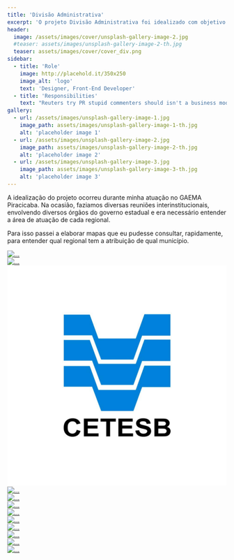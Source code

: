 ```yaml
---
title: 'Divisão Administrativa'
excerpt: 'O projeto Divisão Administrativa foi idealizado com objetivo de identificar qual a regional que atua em cada um dos 645 municípios do Estado de São Paulo, de diversas intituições públicas que atuam na área ambiental'
header:
  image: /assets/images/cover/unsplash-gallery-image-2.jpg
  #teaser: assets/images/unsplash-gallery-image-2-th.jpg
  teaser: assets/images/cover/cover_div.png
sidebar:
  - title: 'Role'
    image: http://placehold.it/350x250
    image_alt: 'logo'
    text: 'Designer, Front-End Developer'
  - title: 'Responsibilities'
    text: "Reuters try PR stupid commenters should isn't a business model"
gallery:
  - url: /assets/images/unsplash-gallery-image-1.jpg
    image_path: assets/images/unsplash-gallery-image-1-th.jpg
    alt: 'placeholder image 1'
  - url: /assets/images/unsplash-gallery-image-2.jpg
    image_path: assets/images/unsplash-gallery-image-2-th.jpg
    alt: 'placeholder image 2'
  - url: /assets/images/unsplash-gallery-image-3.jpg
    image_path: assets/images/unsplash-gallery-image-3-th.jpg
    alt: 'placeholder image 3'
---
```


A idealização do projeto ocorreu durante minha atuação no GAEMA Piracicaba. Na ocasião, faziamos diversas reuniões interinstitucionais, envolvendo diversos órgãos do governo estadual e era necessário entender a área de atuação de cada regional.

Para isso passei a elaborar mapas que eu pudesse consultar, rapidamente, para entender qual regional tem a atribuição de qual município.

<div class="row">
    <div class="col-xs-6 col-md-3">
        <a class="thumbnail" href="/bombeiro/">
            <img alt="..." src="/assets/logo_bombeiros.png">
        </a>
    </div>
    <div class="col-xs-6 col-md-3">
        <a class="thumbnail" href="/defesacivil/">
            <img alt="..." src="/media/logo_defesacivil.png">
        </a>
    </div>
    <div class="col-xs-6 col-md-3">
        <a class="thumbnail" href="/posts/div-admin-cetesb/">
            <img alt="..." src="/assets/images/divadmin/logo_cetesb.png">
        </a>
    </div>
    <div class="col-xs-6 col-md-3">
        <a class="thumbnail" href="/cpamb/">
            <img alt="..." src="/media/logo_cpamb.png">
        </a>
    </div>
    <div class="col-xs-6 col-md-3">
        <a class="thumbnail" href="/cfb/">
            <img alt="..." src="/media/logo_cfb.png">
        </a>
    </div>
    <div class="col-xs-6 col-md-3">
        <a class="thumbnail" href="/cdrs/">
            <img alt="..." src="/media/logo_cdrs.png">
        </a>
    </div>
    <div class="col-xs-6 col-md-3">
        <a class="thumbnail" href="/ses/">
            <img alt="..." src="/media/logo_ses.png">
        </a>
    </div>
    <div class="col-xs-6 col-md-3">
        <a class="thumbnail" href="/eda/">
            <img alt="..." src="/media/logo_eda.png">
        </a>
    </div>
    <div class="col-xs-6 col-md-3">
        <a class="thumbnail" href="/tjsp/">
            <img alt="..." src="/media/logo_tjsp.png">
        </a>
    </div>
    <div class="col-xs-6 col-md-3">
        <a class="thumbnail" href="/mpsp/">
            <img alt="..." src="/media/logo_mpsp.png">
        </a>
    </div>
    <div class="col-xs-6 col-md-3">
        <a class="thumbnail" href="/der/">
            <img alt="..." src="/media/logo_der.png">
        </a>
    </div>
    <div class="col-xs-6 col-md-3">
        <a class="thumbnail" href="/daee/">
            <img alt="..." src="/media/logo_daee.png">
        </a>
    </div>
</div>
